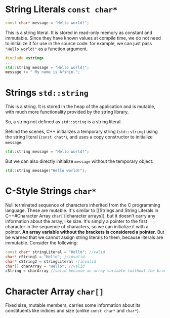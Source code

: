# String Literals `const char*`
```c++
const char* message = "Hello world!";
```
This is a string literal. It is stored in read-only memory as constant and immutable. Since they have known values at compile time, we do not need to initialize it for use in the source code: for example, we can just pass `"Hello world!"` as a function argument. 

```c++
#include <string>
...
std::string message = "Hello world!";
message += " My name is Afshin.";
```

# Strings `std::string`
This is a string. It is stored in the heap of the application and is mutable, with much more functionality provided by the string library.

So, a string not defined as `std::string` is a string literal.

Behind the scenes, C++ initializes a temporary string (`std::string`) using the string literal (`const chat*`), and uses a copy constructor to initialize `message`.

```c++
std::string message = "Hello world!";
```

But we can also directly initialize `message` without the temporary object:
```c++
std::string message("Hello world!");
```

# C-Style Strings `char*`

Null terminated sequence of characters inherited from the C programming language. These are mutable. It's similar to [[Strings and String Literals in C++#Character Array `char[]`|character arrays]], but it doesn't carry any information about the array, like size. It's simply a pointer to the first character in the sequence of characters, so we can initialize it with a pointer. **An array variable without the brackets is considered a pointer.**
But be warned that we cannot assign string literals to them, because literals are immutable. Consider the following:
```c++
const char* stringLiteral = "Hello"; //valid
char* cString1 = "Hello"; //invalid
char* cString2 = stringLiteral //invalid
char[] charArray = "Hello"; //valid
cString = charArray //valid because an array variable (without the brackets) is considered a pointer.
```

# Character Array `char[]`
Fixed size, mutable members, carries some information about its constituents like indices and size (unlike `const char*` and `char*`).